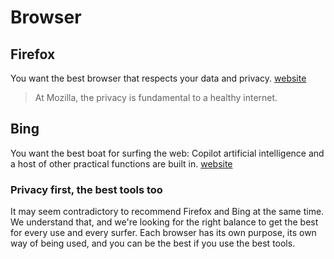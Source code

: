 # Browser
## Firefox
You want the best browser that respects your data and privacy.
[website](https://www.mozilla.org/en-US/firefox/new/)
> At Mozilla, the privacy is fundamental to a healthy internet.
## Bing
You want the best boat for surfing the web: Copilot artificial intelligence and a host of other practical functions are built in.
[website](https://www.bing.com)
### Privacy first, the best tools too
It may seem contradictory to recommend Firefox and Bing at the same time. We understand that, and we're looking for the right balance to get the best for every use and every surfer. Each browser has its own purpose, its own way of being used, and you can be the best if you use the best tools.